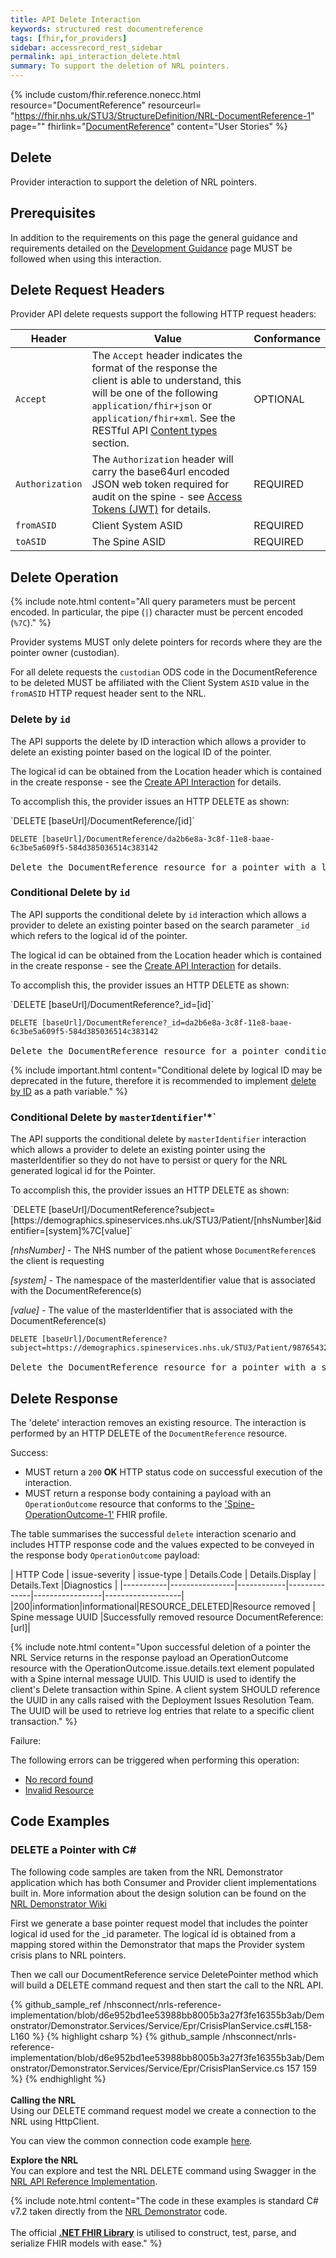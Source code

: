 ```yaml
---
title: API Delete Interaction
keywords: structured rest documentreference
tags: [fhir,for_providers]
sidebar: accessrecord_rest_sidebar
permalink: api_interaction_delete.html
summary: To support the deletion of NRL pointers.
---
```


{% include custom/fhir.reference.nonecc.html resource="DocumentReference" resourceurl= "https://fhir.nhs.uk/STU3/StructureDefinition/NRL-DocumentReference-1" page="" fhirlink="[DocumentReference](https://www.hl7.org/fhir/STU3/documentreference.html)" content="User Stories" %}

## Delete

Provider interaction to support the deletion of NRL pointers. 

## Prerequisites

In addition to the requirements on this page the general guidance and requirements detailed on the [Development Guidance](development_overview.html) page MUST be followed when using this interaction.

## Delete Request Headers

Provider API delete requests support the following HTTP request headers:

| Header               | Value |Conformance |
|----------------------|-------|-------|
| `Accept`      | The `Accept` header indicates the format of the response the client is able to understand, this will be one of the following <code class="highlighter-rouge">application/fhir+json</code> or <code class="highlighter-rouge">application/fhir+xml</code>. See the RESTful API [Content types](development_general_api_guidance.html#content-types) section. | OPTIONAL |
| `Authorization`      | The `Authorization` header will carry the base64url encoded JSON web token required for audit on the spine - see [Access Tokens (JWT)](integration_access_tokens_JWT.html) for details. | REQUIRED |
| `fromASID`           | Client System ASID | REQUIRED |
| `toASID`             | The Spine ASID | REQUIRED |

## Delete Operation

{% include note.html content="All query parameters must be percent encoded. In particular, the pipe (`|`) character must be percent encoded (`%7C`)." %}

Provider systems MUST only delete pointers for records where they are the pointer owner (custodian).

For all delete requests the `custodian` ODS code in the DocumentReference to be deleted MUST be affiliated with the Client System `ASID` value in the `fromASID` HTTP request header sent to the NRL.

### Delete by `id`

The API supports the delete by ID interaction which allows a provider to delete an existing pointer based on the logical ID of the pointer.

The logical id can be obtained from the Location header which is contained in the create response - see the [Create API Interaction](api_interaction_create.html#create-response) for details.

To accomplish this, the provider issues an HTTP DELETE as shown:

<div markdown="span" class="alert alert-success" role="alert">
`DELETE [baseUrl]/DocumentReference/[id]`
</div>

<div class="language-http highlighter-rouge">
<pre class="highlight"><code><span class="err">DELETE [baseUrl]/DocumentReference/da2b6e8a-3c8f-11e8-baae-6c3be5a609f5-584d385036514c383142
</span></code>
Delete the DocumentReference resource for a pointer with a logical id of 'da2b6e8a-3c8f-11e8-baae-6c3be5a609f5-584d385036514c383142'.</pre>
</div>

### Conditional Delete by `id`

The API supports the conditional delete by `id` interaction which allows a provider to delete an existing pointer based on the search parameter `_id` which refers to the logical id of the pointer. 

The logical id can be obtained from the Location header which is contained in the create response - see the [Create API Interaction](api_interaction_create.html#create-response) for details.

To accomplish this, the provider issues an HTTP DELETE as shown:

<div markdown="span" class="alert alert-success" role="alert">
`DELETE [baseUrl]/DocumentReference?_id=[id]`
</div>

<div class="language-http highlighter-rouge">
<pre class="highlight">
<code><span class="err">DELETE [baseUrl]/DocumentReference?_id=da2b6e8a-3c8f-11e8-baae-6c3be5a609f5-584d385036514c383142
</span></code>
Delete the DocumentReference resource for a pointer conditionally with a logical id of 'da2b6e8a-3c8f-11e8-baae-6c3be5a609f5-584d385036514c383142'.</pre>
</div>

{% include important.html content="Conditional delete by logical ID may be deprecated in the future, therefore it is recommended to implement [delete by ID](#delete-by-id) as a path variable." %}

### Conditional Delete by `masterIdentifier`'*`

The API supports the conditional delete by `masterIdentifier` interaction which allows a provider to delete an existing pointer using the masterIdentifier
so they do not have to persist or query for the NRL generated logical id for the Pointer.

To accomplish this, the provider issues an HTTP DELETE as shown:

<div markdown="span" class="alert alert-success" role="alert">
`DELETE [baseUrl]/DocumentReference?subject=[https://demographics.spineservices.nhs.uk/STU3/Patient/[nhsNumber]&identifier=[system]%7C[value]`
</div>

*[nhsNumber]* - The NHS number of the patient whose `DocumentReference`s the client is requesting

*[system]* - The namespace of the masterIdentifier value that is associated with the DocumentReference(s)

*[value]* - The value of the masterIdentifier that is associated with the DocumentReference(s)

<div class="language-http highlighter-rouge">
<pre class="highlight">
<code><span class="err">DELETE [baseUrl]/DocumentReference?subject=https://demographics.spineservices.nhs.uk/STU3/Patient/9876543210&identifier=urn:ietf:rfc:3986%7Curn:oid:1.3.6.1.4.1.21367.2005.3.71
</span></code>
Delete the DocumentReference resource for a pointer with a subject and identifier.</pre>
</div>

## Delete Response

<p>The 'delete' interaction removes an existing resource. The interaction is performed by an HTTP DELETE of the <code class="highlighter-rouge">DocumentReference</code> resource.</p>

Success:

- MUST return a `200` **OK** HTTP status code on successful execution of the interaction.
- MUST return a response body containing a payload with an `OperationOutcome` resource that conforms to the ['Spine-OperationOutcome-1'](https://fhir.nhs.uk/STU3/StructureDefinition/Spine-OperationOutcome-1) FHIR profile. 

The table summarises the successful `delete` interaction scenario and includes HTTP response code and the values expected to be conveyed in the response body `OperationOutcome` payload:

| HTTP Code | issue-severity | issue-type | Details.Code | Details.Display | Details.Text |Diagnostics |
|-----------|----------------|------------|--------------|-----------------|-------------------|
|200|information|informational|RESOURCE_DELETED|Resource removed | Spine message UUID |Successfully removed resource DocumentReference: [url]|

{% include note.html content="Upon successful deletion of a pointer the NRL Service returns in the response payload an OperationOutcome resource with the OperationOutcome.issue.details.text element populated with a Spine internal message UUID. This UUID is used to identify the client's Delete transaction within Spine. A client system SHOULD reference the UUID in any calls raised with the Deployment Issues Resolution Team. The UUID will be used to retrieve log entries that relate to a specific client transaction." %}

Failure: 

The following errors can be triggered when performing this operation:

- [No record found](development_general_api_guidance.html#resource-not-found)
- [Invalid Resource](development_general_api_guidance.html#invalid-resource)

## Code Examples

### DELETE a Pointer with C#

The following code samples are taken from the NRL Demonstrator application which has both Consumer and Provider client implementations built in. More information about the design solution can be found
on the [NRL Demonstrator Wiki](https://github.com/nhsconnect/nrls-reference-implementation/wiki)

First we generate a base pointer request model that includes the pointer logical id used for the _id parameter.
The logical id is obtained from a mapping stored within the Demonstrator that maps the Provider system crisis plans to NRL pointers.

Then we call our DocumentReference service DeletePointer method which will build a DELETE command request and then start the call to the NRL API.

<div class="github-sample-wrapper">
{% github_sample_ref /nhsconnect/nrls-reference-implementation/blob/d6e952bd1ee53988bb8005b3a27f3fe16355b3ab/Demonstrator/Demonstrator.Services/Service/Epr/CrisisPlanService.cs#L158-L160 %}
{% highlight csharp %}
{% github_sample /nhsconnect/nrls-reference-implementation/blob/d6e952bd1ee53988bb8005b3a27f3fe16355b3ab/Demonstrator/Demonstrator.Services/Service/Epr/CrisisPlanService.cs 157 159 %}
{% endhighlight %}
</div>
<br/>
<b>Calling the NRL</b><br />
Using our DELETE command request model we create a connection to the NRL using HttpClient.

You can view the common connection code example [here](connectioncode_example.html).

<b>Explore the NRL</b><br />
You can explore and test the NRL DELETE command using Swagger in the [NRL API Reference Implementation](https://data.developer.nhs.uk/nrls-ri/index.html#/Nrls/deletePointer).

{% include note.html content="The code in these examples is standard C# v7.2 taken directly from the [NRL Demonstrator](https://nrls.digital.nhs.uk) code.<br /><br />The official <b>[.NET FHIR Library](https://ewoutkramer.github.io/fhir-net-api/)</b> is utilised to construct, test, parse, and serialize FHIR models with ease." %}
